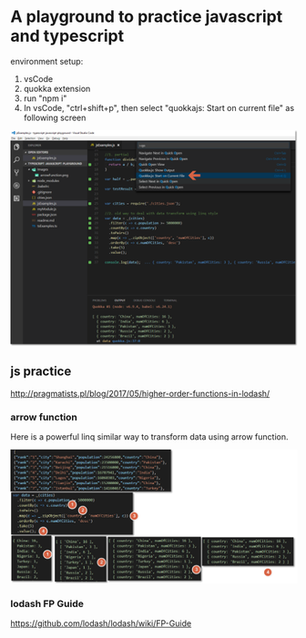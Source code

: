# A playground to practice javascript and typescript
environment setup:

1. vsCode
2. quokka extension
3. run "npm i"
4. In vsCode, "ctrl+shift+p", then select "quokkajs: Start on current file" as following screen

![arrow function](/Images/loadQuokka.png)

## js practice
http://pragmatists.pl/blog/2017/05/higher-order-functions-in-lodash/

### arrow function
Here is a powerful linq similar way to transform data using arrow function. 

![arrow function](/Images/arrowFunction.png)

### lodash FP Guide

https://github.com/lodash/lodash/wiki/FP-Guide





